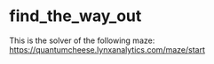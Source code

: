 # find_the_way_out
This is the solver of the following maze: https://quantumcheese.lynxanalytics.com/maze/start
